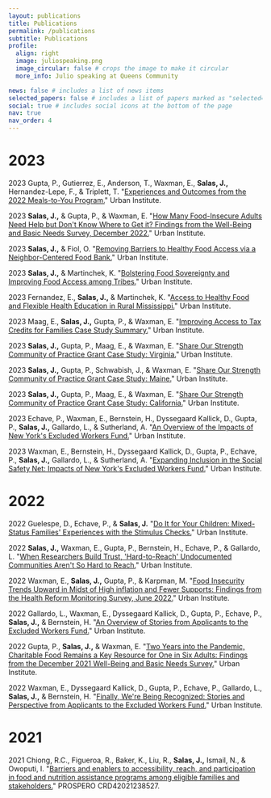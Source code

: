 ```yaml
---
layout: publications
title: Publications
permalink: /publications
subtitle: Publications
profile:
  align: right
  image: juliospeaking.png
  image_circular: false # crops the image to make it circular
  more_info: Julio speaking at Queens Community

news: false # includes a list of news items
selected_papers: false # includes a list of papers marked as "selected={true}"
social: true # includes social icons at the bottom of the page
nav: true
nav_order: 4
---
```


# 2023

2023 Gupta, P., Gutierrez, E., Anderson, T., Waxman, E., **Salas, J.,** Hernandez-Lepe, F., & Triplett, T. "[Experiences and Outcomes from the 2022 Meals-to-You Program.](https://www.urban.org/research/publication/experiences-and-outcomes-2022-meals-to-you-program)" Urban Institute.

2023 **Salas, J.,** & Gupta, P., & Waxman, E. "[How Many Food-Insecure Adults Need Help but Don't Know Where to Get it? Findings from the Well-Being and Basic Needs Survey, December 2022.](https://www.urban.org/research/publication/how-many-food-insecure-adults-need-help-dont-know-where-get-it)" Urban Institute.

2023 **Salas, J.,** & Fiol, O. "[Removing Barriers to Healthy Food Access via a Neighbor-Centered Food Bank.](https://www.urban.org/research/publication/removing-barriers-healthy-food-access-neighbor-centered-food-bank)" Urban Institute.

2023 **Salas, J.,** & Martinchek, K. "[Bolstering Food Sovereignty and Improving Food Access among Tribes.](https://www.urban.org/research/publication/bolstering-food-sovereignty-and-improving-food-access-among-tribes)" Urban Institute.

2023 Fernandez, E., **Salas, J.,** & Martinchek, K. "[Access to Healthy Food and Flexible Health Education in Rural Mississippi.](https://www.urban.org/research/publication/access-healthy-food-and-flexible-health-education-rural-mississippi)" Urban Institute.

2023 Maag, E., **Salas, J.,** Gupta, P., & Waxman, E. "[Improving Access to Tax Credits for Families Case Study Summary.](https://www.urban.org/research/publication/share-our-strength-community-practice-grant-case-studies)" Urban Institute.

2023 **Salas, J.,** Gupta, P., Maag, E., & Waxman, E. "[Share Our Strength Community of Practice Grant Case Study: Virginia.](https://www.urban.org/sites/default/files/2023-04/Share-our-strength-virginia.pdf)" Urban Institute.

2023 **Salas, J.,** Gupta, P., Schwabish, J., & Waxman, E. "[Share Our Strength Community of Practice Grant Case Study: Maine.](https://www.urban.org/sites/default/files/2023-04/Share-our-strength-maine.pdf)" Urban Institute.

2023 **Salas, J.,** Gupta, P., Maag, E., & Waxman, E. "[Share Our Strength Community of Practice Grant Case Study: California.](https://www.urban.org/sites/default/files/2023-04/Share-our-strength-california.pdf)" Urban Institute.

2023 Echave, P., Waxman, E., Bernstein, H., Dyssegaard Kallick, D., Gupta, P., **Salas, J.,** Gallardo, L., & Sutherland, A. "[An Overview of the Impacts of New York's Excluded Workers Fund.](https://www.urban.org/research/publication/overview-impacts-new-yorks-excluded-workers-fund)" Urban Institute.

2023 Waxman, E., Bernstein, H., Dyssegaard Kallick, D., Gupta, P., Echave, P., **Salas, J.,** Gallardo, L., & Sutherland, A. "[Expanding Inclusion in the Social Safety Net: Impacts of New York's Excluded Workers Fund.](https://www.urban.org/research/publication/expanding-inclusion-social-safety-net-impacts-new-yorks-excluded-workers-fund)" Urban Institute.

# 2022

2022 Guelespe, D., Echave, P., & **Salas, J.** "[Do It for Your Children: Mixed-Status Families' Experiences with the Stimulus Checks.](https://www.urban.org/research/publication/do-it-for-your-children)" Urban Institute.

2022 **Salas, J.,** Waxman, E., Gupta, P., Bernstein, H., Echave, P., & Gallardo, L. "[When Researchers Build Trust, 'Hard-to-Reach' Undocumented Communities Aren't So Hard to Reach.](https://www.urban.org/urban-wire/when-researchers-build-trust-hard-reach-undocumented-communities-arent-so-hard-reach)" Urban Institute.

2022 Waxman, E., **Salas, J.,** Gupta, P., & Karpman, M. "[Food Insecurity Trends Upward in Midst of High inflation and Fewer Supports: Findings from the Health Reform Monitoring Survey, June 2022.](https://www.urban.org/research/publication/food-insecurity-trended-upward-midst-high-inflation)" Urban Institute.

2022 Gallardo, L., Waxman, E., Dyssegaard Kallick, D., Gupta, P., Echave, P., **Salas, J.,** & Bernstein, H. "[An Overview of Stories from Applicants to the Excluded Workers Fund.](https://www.urban.org/research/publication/overview-stories-applicants-excluded-workers-fund)" Urban Institute.

2022 Gupta, P., **Salas, J.,** & Waxman, E. "[Two Years into the Pandemic, Charitable Food Remains a Key Resource for One in Six Adults: Findings from the December 2021 Well-Being and Basic Needs Survey.](https://www.urban.org/research/publication/two-years-pandemic-charitable-food-remains-key-resource-one-six-adults)" Urban Institute.

2022 Waxman, E., Dyssegaard Kallick, D., Gupta, P., Echave, P., Gallardo, L., **Salas, J.,** & Bernstein, H. "[Finally, We're Being Recognized: Stories and Perspective from Applicants to the Excluded Workers Fund.](https://www.urban.org/research/publication/finally-were-being-recognized-stories-and-perspectives-applicants-excluded)" Urban Institute.

# 2021

2021 Chiong, R.C., Figueroa, R., Baker, K., Liu, R., **Salas, J.,** Ismail, N., & Owoputi, I. "[Barriers and enablers to accessibility, reach, and participation in food and nutrition assistance programs among eligible families and stakeholders.](https://www.crd.york.ac.uk/prospero/display_record.php?ID=CRD42021238527)" PROSPERO CRD42021238527.